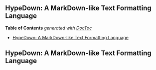 

## HypeDown: A MarkDown-like Text Formatting Language


<!-- START doctoc generated TOC please keep comment here to allow auto update -->
<!-- DON'T EDIT THIS SECTION, INSTEAD RE-RUN doctoc TO UPDATE -->
**Table of Contents**  *generated with [DocToc](https://github.com/thlorenz/doctoc)*

- [HypeDown: A MarkDown-like Text Formatting Language](#hypedown-a-markdown-like-text-formatting-language)

<!-- END doctoc generated TOC please keep comment here to allow auto update -->



## HypeDown: A MarkDown-like Text Formatting Language




